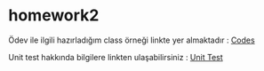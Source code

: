 # homework2

Ödev ile ilgili hazırladığım class örneği linkte yer almaktadır : [Codes ](https://github.com/enuygun-test-automation-bootcamp/homework2-canaytsr/blob/main/src/main/java/TestClass.java) 


Unit test hakkında bilgilere linkten ulaşabilirsiniz : [Unit Test ](https://github.com/enuygun-test-automation-bootcamp/homework2-canaytsr/blob/main/UnitTest/UnitTest.md) 

